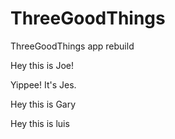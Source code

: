 ThreeGoodThings
===============

ThreeGoodThings app rebuild

Hey this is Joe!


Yippee! It's Jes.



Hey this is Gary

Hey this is luis
